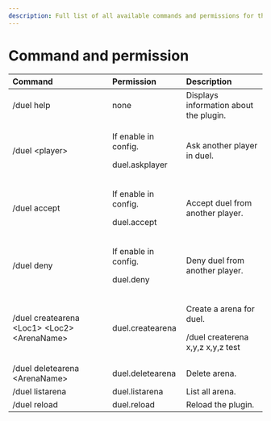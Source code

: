 ```yaml
---
description: Full list of all available commands and permissions for the plugin.
---
```


# Command and permission

<table>
  <thead>
    <tr>
      <th style="text-align:left">Command</th>
      <th style="text-align:left">Permission</th>
      <th style="text-align:left">Description</th>
    </tr>
  </thead>
  <tbody>
    <tr>
      <td style="text-align:left">/duel help</td>
      <td style="text-align:left">none</td>
      <td style="text-align:left">Displays information about the plugin.</td>
    </tr>
    <tr>
      <td style="text-align:left">/duel &lt;player&gt;</td>
      <td style="text-align:left">
        <p>If enable in config.</p>
        <p>duel.askplayer</p>
      </td>
      <td style="text-align:left">Ask another player in duel.</td>
    </tr>
    <tr>
      <td style="text-align:left">/duel accept</td>
      <td style="text-align:left">
        <p>If enable in config.</p>
        <p>duel.accept</p>
      </td>
      <td style="text-align:left">Accept duel from another player.</td>
    </tr>
    <tr>
      <td style="text-align:left">/duel deny</td>
      <td style="text-align:left">
        <p>If enable in config.</p>
        <p>duel.deny</p>
      </td>
      <td style="text-align:left">Deny duel from another player.</td>
    </tr>
    <tr>
      <td style="text-align:left">/duel createarena &lt;Loc1&gt; &lt;Loc2&gt; &lt;ArenaName&gt;</td>
      <td
      style="text-align:left">duel.createarena</td>
        <td style="text-align:left">
          <p>Create a arena for duel.</p>
          <p>/duel createrena x,y,z x,y,z test</p>
        </td>
    </tr>
    <tr>
      <td style="text-align:left">/duel deletearena &lt;ArenaName&gt;</td>
      <td style="text-align:left">duel.deletearena</td>
      <td style="text-align:left">Delete arena.</td>
    </tr>
    <tr>
      <td style="text-align:left">/duel listarena</td>
      <td style="text-align:left">duel.listarena</td>
      <td style="text-align:left">List all arena.</td>
    </tr>
    <tr>
      <td style="text-align:left">/duel reload</td>
      <td style="text-align:left">duel.reload</td>
      <td style="text-align:left">Reload the plugin.</td>
    </tr>
  </tbody>
</table>

